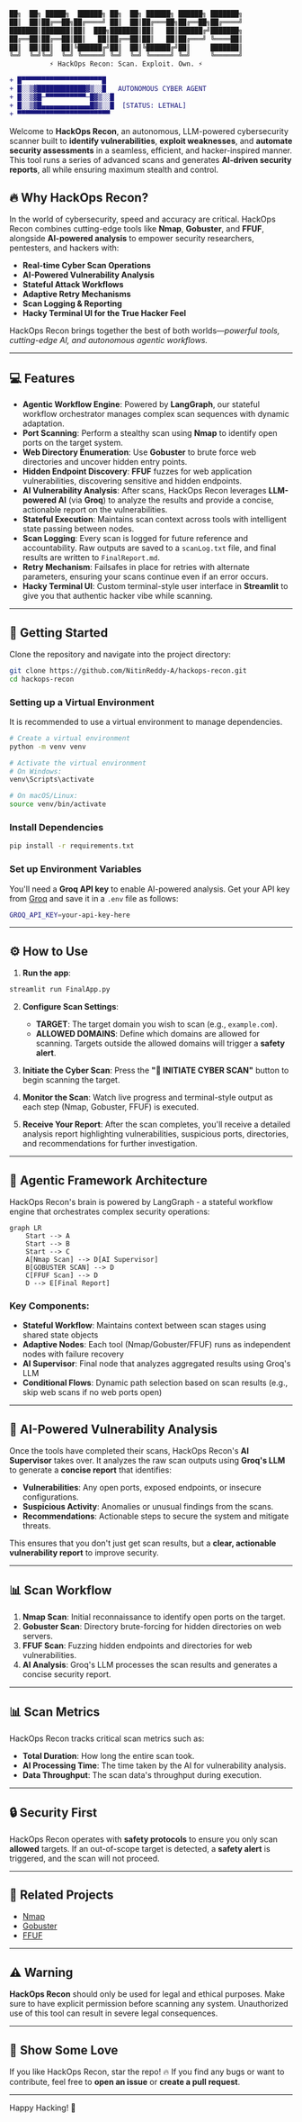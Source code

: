 ```diff
██╗  ██╗ █████╗  ██████╗ ██╗  ██╗ ██████╗ ██████╗ ███████╗
██║  ██║██╔══██╗██╔════╝ ██║  ██║██╔═══██╗██╔══██╗██╔════╝
███████║███████║██║  ███╗███████║██║   ██║██████╔╝███████╗
██╔══██║██╔══██║██║   ██║██╔══██║██║   ██║██╔═══╝ ╚════██║
██║  ██║██║  ██║╚██████╔╝██║  ██║╚██████╔╝██║     ███████║
╚═╝  ╚═╝╚═╝  ╚═╝ ╚═════╝ ╚═╝  ╚═╝ ╚═════╝ ╚═╝     ╚══════╝
          ⚡ HackOps Recon: Scan. Exploit. Own. ⚡
```

```diff
+ █▀▀▀▀▀▀▀▀▀▀▀▀▀▀▀▀▀▀▀▀█
+ █░░▒▓████████████▓▒░░█   AUTONOMOUS CYBER AGENT
+ █░░▒▓█─▀▀▀▀▀▀▀▀▀▀─█▓▒░░█
+ █░░▒▓█▄▄▄▄▄▄▄▄▄▄▄▄█▓▒░░█  [STATUS: LETHAL]
+ ▀▀▀▀▀▀▀▀▀▀▀▀▀▀▀▀▀▀▀▀▀▀▀
```

Welcome to **HackOps Recon**, an autonomous, LLM-powered cybersecurity scanner built to **identify vulnerabilities**, **exploit weaknesses**, and **automate security assessments** in a seamless, efficient, and hacker-inspired manner. This tool runs a series of advanced scans and generates **AI-driven security reports**, all while ensuring maximum stealth and control.

## 🔥 Why HackOps Recon?

In the world of cybersecurity, speed and accuracy are critical. HackOps Recon combines cutting-edge tools like **Nmap**, **Gobuster**, and **FFUF**, alongside **AI-powered analysis** to empower security researchers, pentesters, and hackers with:

- **Real-time Cyber Scan Operations**
- **AI-Powered Vulnerability Analysis**
- **Stateful Attack Workflows**
- **Adaptive Retry Mechanisms**
- **Scan Logging & Reporting**
- **Hacky Terminal UI for the True Hacker Feel**

HackOps Recon brings together the best of both worlds—*powerful tools, cutting-edge AI, and autonomous agentic workflows.*

---

## 💻 Features

- **Agentic Workflow Engine**: Powered by **LangGraph**, our stateful workflow orchestrator manages complex scan sequences with dynamic adaptation.
- **Port Scanning**: Perform a stealthy scan using **Nmap** to identify open ports on the target system.
- **Web Directory Enumeration**: Use **Gobuster** to brute force web directories and uncover hidden entry points.
- **Hidden Endpoint Discovery**: **FFUF** fuzzes for web application vulnerabilities, discovering sensitive and hidden endpoints.
- **AI Vulnerability Analysis**: After scans, HackOps Recon leverages **LLM-powered AI** (via **Groq**) to analyze the results and provide a concise, actionable report on the vulnerabilities.
- **Stateful Execution**: Maintains scan context across tools with intelligent state passing between nodes.
- **Scan Logging**: Every scan is logged for future reference and accountability. Raw outputs are saved to a `scanLog.txt` file, and final results are written to `FinalReport.md`.
- **Retry Mechanism**: Failsafes in place for retries with alternate parameters, ensuring your scans continue even if an error occurs.
- **Hacky Terminal UI**: Custom terminal-style user interface in **Streamlit** to give you that authentic hacker vibe while scanning.

---

## 🔧 Getting Started

Clone the repository and navigate into the project directory:

```bash
git clone https://github.com/NitinReddy-A/hackops-recon.git
cd hackops-recon
```

### Setting up a Virtual Environment

It is recommended to use a virtual environment to manage dependencies.

```bash
# Create a virtual environment
python -m venv venv

# Activate the virtual environment
# On Windows:
venv\Scripts\activate

# On macOS/Linux:
source venv/bin/activate
```

### Install Dependencies

```bash
pip install -r requirements.txt
```

### Set up Environment Variables

You'll need a **Groq API key** to enable AI-powered analysis. Get your API key from [Groq](https://groq.ai) and save it in a `.env` file as follows:

```bash
GROQ_API_KEY=your-api-key-here
```

---

## ⚙️ How to Use

1. **Run the app**:

```bash
streamlit run FinalApp.py
```

2. **Configure Scan Settings**:

    - **TARGET**: The target domain you wish to scan (e.g., `example.com`).
    - **ALLOWED DOMAINS**: Define which domains are allowed for scanning. Targets outside the allowed domains will trigger a **safety alert**.

3. **Initiate the Cyber Scan**: Press the **"🚀 INITIATE CYBER SCAN"** button to begin scanning the target.

4. **Monitor the Scan**: Watch live progress and terminal-style output as each step (Nmap, Gobuster, FFUF) is executed.

5. **Receive Your Report**: After the scan completes, you'll receive a detailed analysis report highlighting vulnerabilities, suspicious ports, directories, and recommendations for further investigation.

---

## 🧠 Agentic Framework Architecture

HackOps Recon's brain is powered by LangGraph - a stateful workflow engine that orchestrates complex security operations:

```mermaid
graph LR
    Start --> A
    Start --> B
    Start --> C
    A[Nmap Scan] --> D[AI Supervisor]
    B[GOBUSTER SCAN] --> D
    C[FFUF Scan] --> D
    D --> E[Final Report]
```
### Key Components:

- **Stateful Workflow**: Maintains context between scan stages using shared state objects
- **Adaptive Nodes**: Each tool (Nmap/Gobuster/FFUF) runs as independent nodes with failure recovery
- **AI Supervisor**: Final node that analyzes aggregated results using Groq's LLM
- **Conditional Flows**: Dynamic path selection based on scan results (e.g., skip web scans if no web ports open)

---

## 🧐 AI-Powered Vulnerability Analysis

Once the tools have completed their scans, HackOps Recon's **AI Supervisor** takes over. It analyzes the raw scan outputs using **Groq's LLM** to generate a **concise report** that identifies:

- **Vulnerabilities**: Any open ports, exposed endpoints, or insecure configurations.
- **Suspicious Activity**: Anomalies or unusual findings from the scans.
- **Recommendations**: Actionable steps to secure the system and mitigate threats.

This ensures that you don't just get scan results, but a **clear, actionable vulnerability report** to improve security.

---

## 📊 Scan Workflow

1. **Nmap Scan**: Initial reconnaissance to identify open ports on the target.
2. **Gobuster Scan**: Directory brute-forcing for hidden directories on web servers.
3. **FFUF Scan**: Fuzzing hidden endpoints and directories for web vulnerabilities.
4. **AI Analysis**: Groq's LLM processes the scan results and generates a concise security report.

---

## 📊 Scan Metrics

HackOps Recon tracks critical scan metrics such as:

- **Total Duration**: How long the entire scan took.
- **AI Processing Time**: The time taken by the AI for vulnerability analysis.
- **Data Throughput**: The scan data's throughput during execution.

---

## 🔒 Security First

HackOps Recon operates with **safety protocols** to ensure you only scan **allowed** targets. If an out-of-scope target is detected, a **safety alert** is triggered, and the scan will not proceed.

---

## 🔗 Related Projects

- [Nmap](https://nmap.org/)
- [Gobuster](https://github.com/OJ/gobuster)
- [FFUF](https://github.com/ffuf/ffuf)

---

## ⚠️ Warning

**HackOps Recon** should only be used for legal and ethical purposes. Make sure to have explicit permission before scanning any system. Unauthorized use of this tool can result in severe legal consequences.

---

## 👾 Show Some Love

If you like HackOps Recon, star the repo! 🔥 If you find any bugs or want to contribute, feel free to **open an issue** or **create a pull request**.

---

Happy Hacking! 🚀


